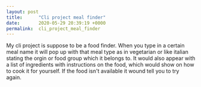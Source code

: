 ```yaml
---
layout: post
title:      "Cli project meal finder"
date:       2020-05-29 20:39:19 +0000
permalink:  cli_project_meal_finder
---
```


My cli project is suppose to be a food finder. When you type in a certain meal name it will pop up with that meal type as in vegetarian or like italian stating the orgin or food group which it belongs to. It would also appear with a list of ingredients with instructions on the food, which would show on how to cook it for yourself. If the food isn't available it wound tell you to try again. 
